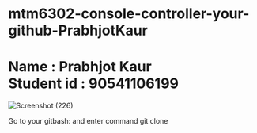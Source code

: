 # mtm6302-console-controller-your-github-PrabhjotKaur
<h1>Name : Prabhjot Kaur<br>Student id : 90541106199</h1>

![Screenshot (226)](https://github.com/90541106199Prabhjotkaur/mtm6302-console-controller-your-github-PrabhjotKaur/assets/133902578/8466461a-c5cd-44e8-a20b-c239ab4f8243) 

Go to your gitbash: and enter command git clone

